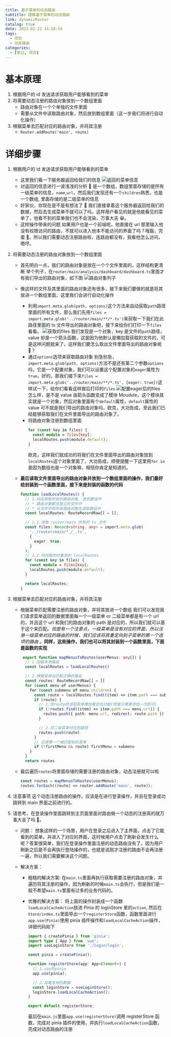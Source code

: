 ```yaml
---
title: 基于菜单的动态路由
subtitle: 理解基于菜单的动态路由
link: dynamicRouter
catalog: true
date: 2023-02-22 14:28:54
tags:
  - 项目
  - 动态路由
categories:
  - [笔记, 项目]
---
```


# 基本原理

1. 根据用户的 id 发送请求获取用户能够看到的菜单
2. 将需要动态注册的路由对象放到一个数组里面
   - 路由对象在一个个单独的文件里面
   - 需要从文件中读取路由对象，然后放到数组里面（这一步我们将进行自动化操作）
3. 根据菜单去匹配对应的路由对象，并将其注册
   - `Router.addRoute('main', route)`

# 详细步骤

1. 根据用户的 id 发送请求获取用户能够看到的菜单
   - 这里我们看一下服务器返回给我们的信息
     ![返回的菜单信息](https://i.328888.xyz/2023/02/22/xySLq.png)
   - 对返回的信息进行一波浅浅的分析 🤔
     是一个数组，数组里面存储的是所有一级菜单的信息，`name`,`url`，然后我们发现还有一个`children`熟悉，也是一个数组, 里面存储的是二级菜单的信息
   - 好家伙，你现在是不是有想法了 🤔
     我们直接拿着这个服务器返回给我们的数据，然后去生成菜单不就可以了吗，这样用户看见的就是他能看见的菜单了，他看不到的菜单我们也不会渲染，万事大吉 😁。
   - 这样操作带来的问题
     如果用户也是一个前端呢，他直接在 url 那里输入他没有权限访问的路由，不就可以进入他本不能访问的界面了吗？哦豁，完蛋 🥲。所以我们需要动态注册路由啦，连路由都没有，我看他怎么访问，嗯哼。
2. 将需要动态注册的路由对象放到一个数组里面

   - 首先明白一点，我们的路由对象是放在一个个文件里面的，这样结构更清晰
     举个列子，在`router/main/analysis/dashboard/dashboard.ts`里面才有我们导出的路由对象，如下图
     ![路由对象列子](https://i.328888.xyz/2023/02/22/x4g2p.png)
   - 像这样的文件及其里面的路由对象还有很多，接下来我们要做的就是将其放进一个数组里面，这里我们会进行自动化操作
     - 利用`import.meta.glob(path, options)`这个方法来自动获取`path`路径里面的所有文件，那么我们先用`files = import.meta.glob('../router/main/**/*.ts')`来获取一下我们在此路径里面的 ts 文件导出的路由对象吧，接下来给你们打印一下`files`看看。
       ![获取的files](https://i.328888.xyz/2023/02/22/x4G48.png)
       我们发现是一个对象，key 是文件的`path`路径，value 却是一个箭头函数，这是因为他默认是懒加载获取的文件的，可是这样问题就来了，这样我们要怎么取出文件里面导出的路由对象呢 🤔？
     - 通过`options`选项来获取路由对象
       别急别急，`import.meta.glob(path, options)`方法不是还有第二个参数`options`吗，它是一个配置对象，我们可以设置这个配置对象的`eager`属性为`true`，好的，那我们接下来`files = import.meta.glob('../router/main/**/*.ts', {eager: true})`这样试一下，给你们看看这样做后打印的`files`
       ![配置eager后的files](https://i.328888.xyz/2023/02/22/x4P4J.png)
       怎么样，是不是 value 由箭头函数变成了模块 Moudule，这个模块其实就是一个对象，然后对象里面有个`default`属性，`default`属性的 value 可不就是我们导出的路由对象吗，欧克，大功告成，至此我们已经能够获取我们在文件里面导出的路由对象了。
     - 将路由对象注册到数组里面
       ```typescript
       for (const key in files) {
         const module = files[key];
         localRoutes.push(module.default);
       }
       ```
       欧克，这样我们就成功的将我们在文件里面导出的路由对象放到`localRoutes`这个对象里面了，大功告成，顺便提醒一下这里用`for in`是因为数组也是一个对象嘛，相信你肯定是知道的。
   - **最后读取文件里面导出的路由对象并放到一个数组里面的操作，我们最好给封装到一个函数里面，接下来是封装的函数的代码**

     ```typescript
     function loadLocalRoutes() {
       // 1.动态获取所有的路由对象, 放到数组中
       // * 路由对象都在独立的文件中
       // * 从文件中将所有路由对象先读取数组中
       const localRoutes: RouteRecordRaw[] = [];

       // 1.1.读取 router/main 所有的 ts 文件
       const files: Record<string, any> = import.meta.glob(
         '../router/main/*_/_.ts',
         {
           eager: true,
         }
       );
       // 1.2.将加载的对象放到 localRoutes
       for (const key in files) {
         const module = files[key];
         localRoutes.push(module.default);
       }

       return localRoutes;
     }
     ```

3. 根据菜单去匹配对应的路由对象，并将其注册

   - 根据菜单匹配需要注册的路由对象，并将其放进一个数组
     我们可以发现我们请求菜单返回的数据里面每一个一级菜单 or 二级菜单都是有一个 url 的，并且这个 url 和我们的路由对象的 path 是对应的，所以我们就可以基于这个来匹配。_但是有一个注意点，一级菜单是没有对应的界面，所以注册一级菜单对应的路由的时候，我们应该将其重定向到子菜单的第一个选项的路由_ 。**同样，这些操作，我们也可以将其封装到一个函数里面，下面是函数的实现**

     ```typescript
      export function mapMenusToRoutes(userMenus: any[]) {
       // 1.加载本地路由
       const localRoutes = loadLocalRoutes()

       // 2.根据菜单去匹配正确的路由
       const routes: RouteRecordRaw[] = []
       for (const menu of userMenus) {
         for (const submenu of menu.children) {
           const route = localRoutes.find((item) => item.path === submenu.url)
           if (route) {
             // 1.给route的顶层菜单增加重定向功能(但是只需要添加一次即可)
             if (!routes.find((item) => item.path === menu.url)) {
               routes.push({ path: menu.url, redirect: route.path })
             }

             // 2.将二级菜单对应的路径
             routes.push(route)
           }
           // 记录第一个被匹配到的菜单
           if (!firstMenu && route) firstMenu = submenu
         }
       }
       return routes
     ```

   - 最后遍历`routes`将里面存储的需要注册的路由对象，动态注册就可以啦

     ```typescript
     const routes = mapMenusToRoutes(userMenus);
     routes.forEach((route) => router.addRoute('main', route));
     ```

4. 注意事项
   这个动态注册路由的操作，应该是在进行登录操作，并且在登录成功跳转到 main 界面之前进行的。
5. 请思考，在登录操作里面跳转到主页面里面对路由做一个动态的注册真的就万事大吉了吗 🤔。

   - 问题：
     想象这样的一个场景，用户在登录之后进入了主界面，点击了它能看到的菜单，并进入了对应的界面，这时候用户点击了刷新会发生什么呢？答案很简单，我们在登录操作里面注册的动态路由没有了，因为用户刷新之后是不会再执行登陆操作的，也就是说刚才注册的路由不会再注册一遍，所以我们需要解决这个问题。
   - 解决方案：

     - 粗糙的解决方案:
       在`main.ts`里面再执行获取需要注册的路由对象，并遍历将其注册的操作，因为刷新的时候`main.ts`会执行，但是我们是一般不希望`main.ts`里面有过多的业务代码的。
     - 优雅的解决方案：
       将上面的操作封装成一个函数`loadLocalCacheAction`放进 Pinia 的 loginStore 里的`action`, 然后在`Store/index.ts`里面导出一个`registerStore`函数，函数里面进行`app.use(Pinia)`使用 pinia 插件操作和`loadLocalCacheAction`操作，详细代码如下

       ```typescript
       import { createPinia } from 'pinia';
       import type { App } from 'vue';
       import useLoginStore from './login/login';

       const pinia = createPinia();

       function registerStore(app: App<Element>) {
         // 1.use的pinia
         app.use(pinia);

         // 2.加载本地的数据
         const loginStore = useLoginStore();
         loginStore.loadLocalCacheAction();
       }

       export default registerStore;
       ```

       最后在`main.js`里面`app.use(registerStore)`调用 registerStore 函数，完成对 pinia 插件的使用，并执行`loadLocalCacheAction`函数，完成对动态路由的注册
